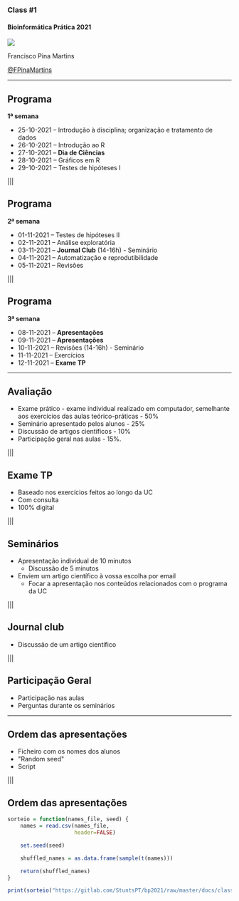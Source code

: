 ### Class #1

#### Bioinformática Prática 2021

<img src="C01_assets/logo-FCUL.png" style="background:none; border:none; box-shadow:none;">

Francisco Pina Martins

[@FPinaMartins](https://twitter.com/FPinaMartins)

---

## Programa

**1ª semana**

* 25-10-2021 – Introdução à disciplina; organização e tratamento de dados
* 26-10-2021 – Introdução ao R
* 27-10-2021 – **Dia de Ciências**
* 28-10-2021 – Gráficos em R
* 29-10-2021 – Testes de hipóteses I

|||

## Programa

**2ª semana**

* 01-11-2021 – Testes de hipóteses II
* 02-11-2021 – Análise exploratória
* 03-11-2021 – **Journal Club** (14-16h) - Seminário
* 04-11-2021 – Automatização e reprodutibilidade
* 05-11-2021 – Revisões

|||

## Programa

**3ª semana**

* 08-11-2021 – **Apresentações**
* 09-11-2021 – **Apresentações**
* 10-11-2021 – Revisões (14-16h) - Seminário
* 11-11-2021 – Exercícios
* 12-11-2021 – **Exame TP**

---

## Avaliação

* Exame prático - exame individual realizado em computador, semelhante aos exercícios das aulas teórico-práticas - 50% <!-- .element: class="fragment" data-fragment-index="1" -->
* Seminário apresentado pelos alunos - 25%  <!-- .element: class="fragment" data-fragment-index="2" -->
* Discussão de artigos científicos - 10%  <!-- .element: class="fragment" data-fragment-index="3" -->
* Participação geral nas aulas - 15%. <!-- .element: class="fragment" data-fragment-index="4" -->

|||

## Exame TP

* Baseado nos exercícios feitos ao longo da UC <!-- .element: class="fragment" data-fragment-index="1" -->
* Com consulta <!-- .element: class="fragment" data-fragment-index="2" -->
* 100% digital <!-- .element: class="fragment" data-fragment-index="3" -->

|||

## Seminários

* Apresentação individual de 10 minutos <!-- .element: class="fragment" data-fragment-index="1" -->
  * Discussão de 5 minutos <!-- .element: class="fragment" data-fragment-index="1" -->
* Enviem um artigo científico à vossa escolha por email <!-- .element: class="fragment" data-fragment-index="2" -->
  * Focar a apresentação nos conteúdos relacionados com o programa da UC <!-- .element: class="fragment" data-fragment-index="2" -->

|||

## Journal club

* Discussão de um artigo científico <!-- .element: class="fragment" data-fragment-index="1" -->

|||

## Participação Geral

* Participação nas aulas <!-- .element: class="fragment" data-fragment-index="1" -->
* Perguntas durante os seminários <!-- .element: class="fragment" data-fragment-index="2" -->

---

## Ordem das apresentações

* Ficheiro com os nomes dos alunos <!-- .element: class="fragment" data-fragment-index="1" -->
* "Random seed" <!-- .element: class="fragment" data-fragment-index="2" -->
* Script <!-- .element: class="fragment" data-fragment-index="3" -->

|||

## Ordem das apresentações

```R
sorteio = function(names_file, seed) {
    names = read.csv(names_file,
                     header=FALSE)

    set.seed(seed)

    shuffled_names = as.data.frame(sample(t(names)))

    return(shuffled_names)
}

print(sorteio("https://gitlab.com/StuntsPT/bp2021/raw/master/docs/classes/C01_assets/nomes.txt", 12345))
```
